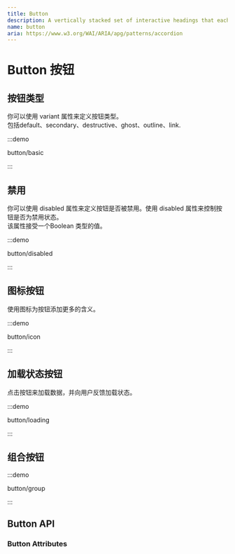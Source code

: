 ```yaml
---
title: Button
description: A vertically stacked set of interactive headings that each reveal an associated section of content.
name: button
aria: https://www.w3.org/WAI/ARIA/apg/patterns/accordion
---
```


# Button 按钮

## 按钮类型

你可以使用 variant 属性来定义按钮类型。<br> 包括default、secondary、destructive、ghost、outline、link.

:::demo

button/basic

:::

## 禁用

你可以使用 disabled 属性来定义按钮是否被禁用。使用 disabled 属性来控制按钮是否为禁用状态。 <br> 该属性接受一个Boolean 类型的值。

:::demo

button/disabled

:::

## 图标按钮

使用图标为按钮添加更多的含义。

:::demo

button/icon

:::

## 加载状态按钮

点击按钮来加载数据，并向用户反馈加载状态。

:::demo

button/loading

:::

## 组合按钮

:::demo

button/group

:::

## Button API

### Button Attributes

<!-- | Name | Description | Type | Default |
| ----------------- | ----------------------------------------------------------------------- | ----------------------------------------------------------------------------------------- | ------- |
| variant | button type | ^[enum]`'default' \| 'destructive' \| 'ghost' \| 'link' \| 'outline' \| 'secondary'` | — |
| size | button size | ^[enum]`'default' \| 'lg' \| 'sm' \| 'xs' \| 'icon'`  | — | -->
